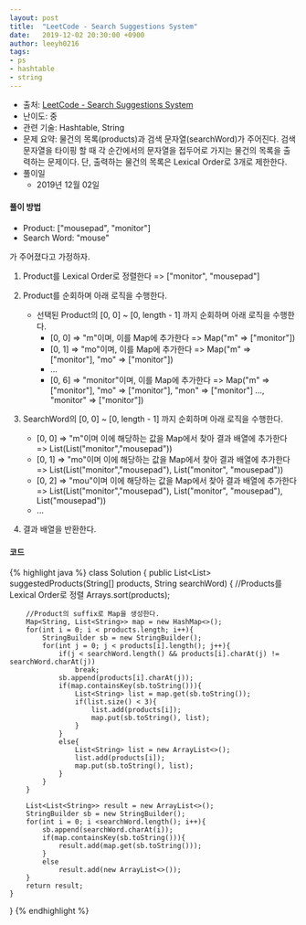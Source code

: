 ```yaml
---
layout: post
title:  "LeetCode - Search Suggestions System"
date:   2019-12-02 20:30:00 +0900
author: leeyh0216
tags:
- ps
- hashtable
- string
---
```


- 출처: [LeetCode - Search Suggestions System](https://leetcode.com/problems/search-suggestions-system/)
- 난이도: 중
- 관련 기술: Hashtable, String
- 문제 요약: 물건의 목록(products)과 검색 문자열(searchWord)가 주어진다. 검색 문자열을 타이핑 할 때 각 순간에서의 문자열을 접두어로 가지는 물건의 목록을 출력하는 문제이다. 단, 출력하는 물건의 목록은 Lexical Order로 3개로 제한한다.
- 풀이일
  - 2019년 12월 02일

#### 풀이 방법

* Product: \["mousepad", "monitor"\]
* Search Word: "mouse"

가 주어졌다고 가정하자. 

1. Product를 Lexical Order로 정렬한다 => \["monitor", "mousepad"\]
2. Product를 순회하며 아래 로직을 수행한다.
   * 선택된 Product의 \[0, 0\] ~ \[0, length - 1\] 까지 순회하며 아래 로직을 수행한다.
     * \[0, 0\] => "m"이며, 이를 Map에 추가한다 => Map("m" => \["monitor"\])
     * \[0, 1\] => "mo"이며, 이를 Map에 추가한다 => Map("m" => \["monitor"\], "mo" => \["monitor"\])
     * ...
     * \[0, 6\] => "monitor"이며, 이를 Map에 추가한다 => Map("m" => \["monitor"\], "mo" => \["monitor"\], "mon" => \["monitor"\] ..., "monitor" => \["monitor"\])
3. SearchWord의 \[0, 0\] ~ \[0, length - 1\] 까지 순회하며 아래 로직을 수행한다.
   * \[0, 0\] => "m"이며 이에 해당하는 값을 Map에서 찾아 결과 배열에 추가한다 => List(List("monitor","mousepad"))
   * \[0, 1\] => "mo"이며 이에 해당하는 값을 Map에서 찾아 결과 배열에 추가한다 => List(List("monitor","mousepad"), List("monitor", "mousepad"))
   * \[0, 2\] => "mou"이며 이에 해당하는 값을 Map에서 찾아 결과 배열에 추가한다 => List(List("monitor","mousepad"), List("monitor", "mousepad"), List("mousepad"))
   * ...

4. 결과 배열을 반환한다.


#### 코드

{% highlight java %}
class Solution {
    public List<List<String>> suggestedProducts(String[] products, String searchWord) {
        //Products를 Lexical Order로 정렬
        Arrays.sort(products);
        
        //Product의 suffix로 Map을 생성한다.
        Map<String, List<String>> map = new HashMap<>();
        for(int i = 0; i < products.length; i++){
            StringBuilder sb = new StringBuilder();
            for(int j = 0; j < products[i].length(); j++){
                if(j < searchWord.length() && products[i].charAt(j) != searchWord.charAt(j))
                    break;
                sb.append(products[i].charAt(j));
                if(map.containsKey(sb.toString())){
                    List<String> list = map.get(sb.toString());
                    if(list.size() < 3){
                        list.add(products[i]);
                        map.put(sb.toString(), list);
                    }
                }
                else{
                    List<String> list = new ArrayList<>();
                    list.add(products[i]);
                    map.put(sb.toString(), list);
                }
            }
        }
        
        List<List<String>> result = new ArrayList<>();
        StringBuilder sb = new StringBuilder();
        for(int i = 0; i <searchWord.length(); i++){
            sb.append(searchWord.charAt(i));
            if(map.containsKey(sb.toString())){
                result.add(map.get(sb.toString()));
            }
            else
                result.add(new ArrayList<>());
        }
        return result;
    }
}
{% endhighlight %}